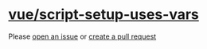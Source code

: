 [vue/script-setup-uses-vars](https://eslint.vuejs.org/rules/script-setup-uses-vars.html)
========================================================================================
Please [open an issue](https://github.com/rasenplanscher/eslint-config-rasenplanscher/issues/new)
or [create a pull request](https://github.com/rasenplanscher/eslint-config-rasenplanscher/edit/main/src/rules-configurations/vue/script-setup-uses-vars.md)
